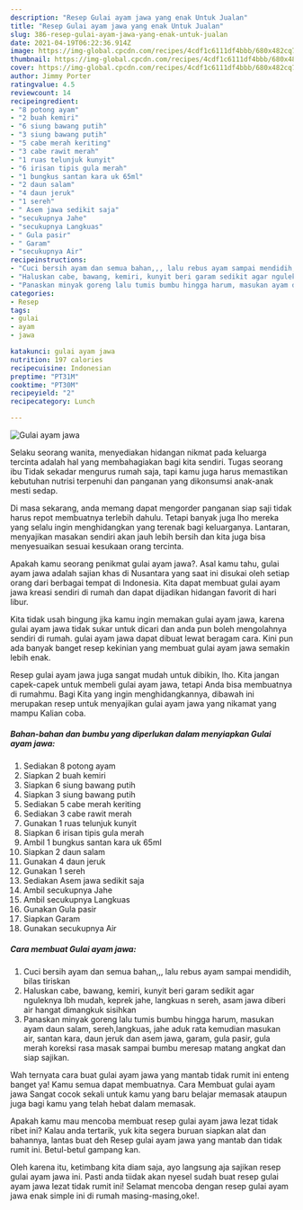 ```yaml
---
description: "Resep Gulai ayam jawa yang enak Untuk Jualan"
title: "Resep Gulai ayam jawa yang enak Untuk Jualan"
slug: 386-resep-gulai-ayam-jawa-yang-enak-untuk-jualan
date: 2021-04-19T06:22:36.914Z
image: https://img-global.cpcdn.com/recipes/4cdf1c6111df4bbb/680x482cq70/gulai-ayam-jawa-foto-resep-utama.jpg
thumbnail: https://img-global.cpcdn.com/recipes/4cdf1c6111df4bbb/680x482cq70/gulai-ayam-jawa-foto-resep-utama.jpg
cover: https://img-global.cpcdn.com/recipes/4cdf1c6111df4bbb/680x482cq70/gulai-ayam-jawa-foto-resep-utama.jpg
author: Jimmy Porter
ratingvalue: 4.5
reviewcount: 14
recipeingredient:
- "8 potong ayam"
- "2 buah kemiri"
- "6 siung bawang putih"
- "3 siung bawang putih"
- "5 cabe merah keriting"
- "3 cabe rawit merah"
- "1 ruas telunjuk kunyit"
- "6 irisan tipis gula merah"
- "1 bungkus santan kara uk 65ml"
- "2 daun salam"
- "4 daun jeruk"
- "1 sereh"
- " Asem jawa sedikit saja"
- "secukupnya Jahe"
- "secukupnya Langkuas"
- " Gula pasir"
- " Garam"
- "secukupnya Air"
recipeinstructions:
- "Cuci bersih ayam dan semua bahan,,, lalu rebus ayam sampai mendidih, bilas tiriskan"
- "Haluskan cabe, bawang, kemiri, kunyit beri garam sedikit agar nguleknya lbh mudah, keprek jahe, langkuas n sereh, asam jawa diberi air hangat dimangkuk sisihkan"
- "Panaskan minyak goreng lalu tumis bumbu hingga harum, masukan ayam daun salam, sereh,langkuas, jahe aduk rata kemudian masukan air, santan kara, daun jeruk dan asem jawa, garam, gula pasir, gula merah koreksi rasa masak sampai bumbu meresap matang angkat dan siap sajikan."
categories:
- Resep
tags:
- gulai
- ayam
- jawa

katakunci: gulai ayam jawa 
nutrition: 197 calories
recipecuisine: Indonesian
preptime: "PT31M"
cooktime: "PT30M"
recipeyield: "2"
recipecategory: Lunch

---
```



![Gulai ayam jawa](https://img-global.cpcdn.com/recipes/4cdf1c6111df4bbb/680x482cq70/gulai-ayam-jawa-foto-resep-utama.jpg)

Selaku seorang wanita, menyediakan hidangan nikmat pada keluarga tercinta adalah hal yang membahagiakan bagi kita sendiri. Tugas seorang ibu Tidak sekadar mengurus rumah saja, tapi kamu juga harus memastikan kebutuhan nutrisi terpenuhi dan panganan yang dikonsumsi anak-anak mesti sedap.

Di masa  sekarang, anda memang dapat mengorder panganan siap saji tidak harus repot membuatnya terlebih dahulu. Tetapi banyak juga lho mereka yang selalu ingin menghidangkan yang terenak bagi keluarganya. Lantaran, menyajikan masakan sendiri akan jauh lebih bersih dan kita juga bisa menyesuaikan sesuai kesukaan orang tercinta. 



Apakah kamu seorang penikmat gulai ayam jawa?. Asal kamu tahu, gulai ayam jawa adalah sajian khas di Nusantara yang saat ini disukai oleh setiap orang dari berbagai tempat di Indonesia. Kita dapat membuat gulai ayam jawa kreasi sendiri di rumah dan dapat dijadikan hidangan favorit di hari libur.

Kita tidak usah bingung jika kamu ingin memakan gulai ayam jawa, karena gulai ayam jawa tidak sukar untuk dicari dan anda pun boleh mengolahnya sendiri di rumah. gulai ayam jawa dapat dibuat lewat beragam cara. Kini pun ada banyak banget resep kekinian yang membuat gulai ayam jawa semakin lebih enak.

Resep gulai ayam jawa juga sangat mudah untuk dibikin, lho. Kita jangan capek-capek untuk membeli gulai ayam jawa, tetapi Anda bisa membuatnya di rumahmu. Bagi Kita yang ingin menghidangkannya, dibawah ini merupakan resep untuk menyajikan gulai ayam jawa yang nikamat yang mampu Kalian coba.

<!--inarticleads1-->

##### Bahan-bahan dan bumbu yang diperlukan dalam menyiapkan Gulai ayam jawa:

1. Sediakan 8 potong ayam
1. Siapkan 2 buah kemiri
1. Siapkan 6 siung bawang putih
1. Siapkan 3 siung bawang putih
1. Sediakan 5 cabe merah keriting
1. Sediakan 3 cabe rawit merah
1. Gunakan 1 ruas telunjuk kunyit
1. Siapkan 6 irisan tipis gula merah
1. Ambil 1 bungkus santan kara uk 65ml
1. Siapkan 2 daun salam
1. Gunakan 4 daun jeruk
1. Gunakan 1 sereh
1. Sediakan  Asem jawa sedikit saja
1. Ambil secukupnya Jahe
1. Ambil secukupnya Langkuas
1. Gunakan  Gula pasir
1. Siapkan  Garam
1. Gunakan secukupnya Air




<!--inarticleads2-->

##### Cara membuat Gulai ayam jawa:

1. Cuci bersih ayam dan semua bahan,,, lalu rebus ayam sampai mendidih, bilas tiriskan
1. Haluskan cabe, bawang, kemiri, kunyit beri garam sedikit agar nguleknya lbh mudah, keprek jahe, langkuas n sereh, asam jawa diberi air hangat dimangkuk sisihkan
1. Panaskan minyak goreng lalu tumis bumbu hingga harum, masukan ayam daun salam, sereh,langkuas, jahe aduk rata kemudian masukan air, santan kara, daun jeruk dan asem jawa, garam, gula pasir, gula merah koreksi rasa masak sampai bumbu meresap matang angkat dan siap sajikan.




Wah ternyata cara buat gulai ayam jawa yang mantab tidak rumit ini enteng banget ya! Kamu semua dapat membuatnya. Cara Membuat gulai ayam jawa Sangat cocok sekali untuk kamu yang baru belajar memasak ataupun juga bagi kamu yang telah hebat dalam memasak.

Apakah kamu mau mencoba membuat resep gulai ayam jawa lezat tidak ribet ini? Kalau anda tertarik, yuk kita segera buruan siapkan alat dan bahannya, lantas buat deh Resep gulai ayam jawa yang mantab dan tidak rumit ini. Betul-betul gampang kan. 

Oleh karena itu, ketimbang kita diam saja, ayo langsung aja sajikan resep gulai ayam jawa ini. Pasti anda tiidak akan nyesel sudah buat resep gulai ayam jawa lezat tidak rumit ini! Selamat mencoba dengan resep gulai ayam jawa enak simple ini di rumah masing-masing,oke!.

